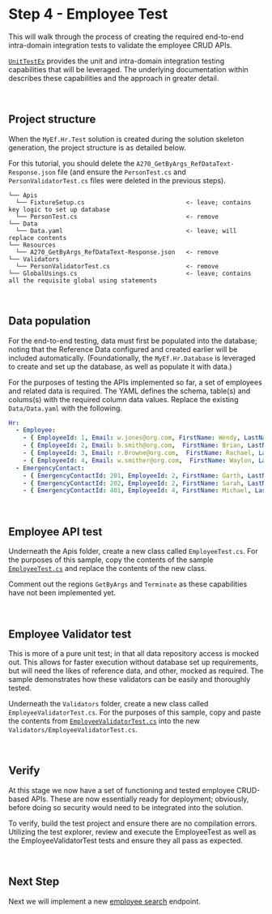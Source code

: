﻿# Step 4 - Employee Test

This will walk through the process of creating the required end-to-end intra-domain integration tests to validate the employee CRUD APIs.

[`UnitTestEx`](https://github.com/Avanade/unittestex) provides the unit and intra-domain integration testing capabilities that will be leveraged. The underlying documentation within describes these capabilities and the approach in greater detail.

<br/>

## Project structure

When the `MyEf.Hr.Test` solution is created during the solution skeleton generation, the project structure is as detailed below.

For this tutorial, you should delete the `A270_GetByArgs_RefDataText-Response.json` file (and ensure the `PersonTest.cs` and `PersonValidatorTest.cs` files were deleted in the previous steps).

```
└── Apis
  └── FixtureSetup.cs                            <- leave; contains key logic to set up database
  └── PersonTest.cs                              <- remove
└── Data
  └── Data.yaml                                  <- leave; will replace contents
└── Resources
  └── A270_GetByArgs_RefDataText-Response.json   <- remove
└── Validators
  └── PersonValidatorTest.cs                     <- remove
└── GlobalUsings.cs                              <- leave; contains all the requisite global using statements
```

<br/>

## Data population

For the end-to-end testing, data must first be populated into the database; noting that the Reference Data configured and created earlier will be included automatically. (Foundationally, the `MyEf.Hr.Database` is leveraged to create and set up the database, as well as populate it with data.)

For the purposes of testing the APIs implemented so far, a set of employees and related data is required. The YAML defines the schema, table(s) and colums(s) with the required column data values. Replace the existing `Data/Data.yaml` with the following.

``` yaml
Hr:
  - Employee:
    - { EmployeeId: 1, Email: w.jones@org.com, FirstName: Wendy, LastName: Jones, GenderCode: F, Birthday: 1985-03-18, StartDate: 2000-12-11, PhoneNo: (425) 612 8113 }
    - { EmployeeId: 2, Email: b.smith@org.com,  FirstName: Brian, LastName: Smith, GenderCode: M, Birthday: 1994-11-07, StartDate: 2013-08-06, TerminationDate: 2015-04-08, TerminationReasonCode: RE, PhoneNo: (429) 120 0098 }
    - { EmployeeId: 3, Email: r.Browne@org.com,  FirstName: Rachael, LastName: Browne, GenderCode: F, Birthday: 1972-06-28, StartDate: 2019-11-06, PhoneNo: (421) 783 2343 }
    - { EmployeeId: 4, Email: w.smither@org.com,  FirstName: Waylon, LastName: Smithers, GenderCode: M, Birthday: 1952-02-21, StartDate: 2001-01-22, PhoneNo: (428) 893 2793, AddressJson: '{ "street1": "8365 851 PL NE", "city": "Redmond", "state": "WA", "postCode": "98052" }' }
  - EmergencyContact:
    - { EmergencyContactId: 201, EmployeeId: 2, FirstName: Garth, LastName: Smith, PhoneNo: (443) 678 1827, RelationshipTypeCode: PAR }
    - { EmergencyContactId: 202, EmployeeId: 2, FirstName: Sarah, LastName: Smith, PhoneNo: (443) 234 3837, RelationshipTypeCode: PAR }
    - { EmergencyContactId: 401, EmployeeId: 4, FirstName: Michael, LastName: Manners, PhoneNo: (234) 297 9834, RelationshipTypeCode: FRD }
```

<br/>

## Employee API test

Underneath the Apis folder, create a new class called `EmployeeTest.cs`. For the purposes of this sample, copy the contents of the sample [`EmployeeTest.cs`](../MyEf.Hr.Test/Apis/EmployeeTest.cs) and replace the contents of the new class.

Comment out the regions `GetByArgs` and `Terminate` as these capabilities have not been implemented yet.

</br>

## Employee Validator test

This is more of a pure unit test; in that all data repository access is mocked out. This allows for faster execution without database set up requirements, but will need the likes of reference data, and other, mocked as required. The sample demonstrates how these validators can be easily and thoroughly tested.

Underneath the `Validators` folder, create a new class called `EmployeeValidatorTest.cs`. For the purposes of this sample, copy and paste the contents from [`EmployeeValidatorTest.cs`](../MyEf.Hr.Test/Validators/EmployeeValidatorTest.cs) into the new `Validators/EmployeeValidatorTest.cs`.

</br>

## Verify

At this stage we now have a set of functioning and tested employee CRUD-based APIs. These are now essentially ready for deployment; obviously, before doing so security would need to be integrated into the solution.

To verify, build the test project and ensure there are no compilation errors. Utilizing the test explorer, review and execute the EmployeeTest as well as the EmployeeValidatorTest tests and ensure they all pass as expected.

<br/>

## Next Step

Next we will implement a new [employee search](./5-Employee-Search.md) endpoint.